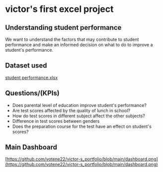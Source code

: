 # victor's first excel project
## Understanding student performance
We want to understand the factors that may contribute to student performance and make an informed decision on what to do to improve a student's performance.

## Dataset used
[student performance.xlsx](https://github.com/votene22/victor-s_portfolio/blob/main/student%20performance.xlsx)

## Questions/(KPIs)
- Does parental level of education improve student's performance?
- Are test scores affected by the quality of lunch in school?
- How do test scores in different subject affect the other subjects?
- Difference in test scores between genders
- Does the preparation course for the test have an effect on student's scores?

## Main Dashboard
[https://github.com/votene22/victor-s_portfolio/blob/main/dashboard.png](https://github.com/votene22/victor-s_portfolio/blob/main/dashboard.png)
